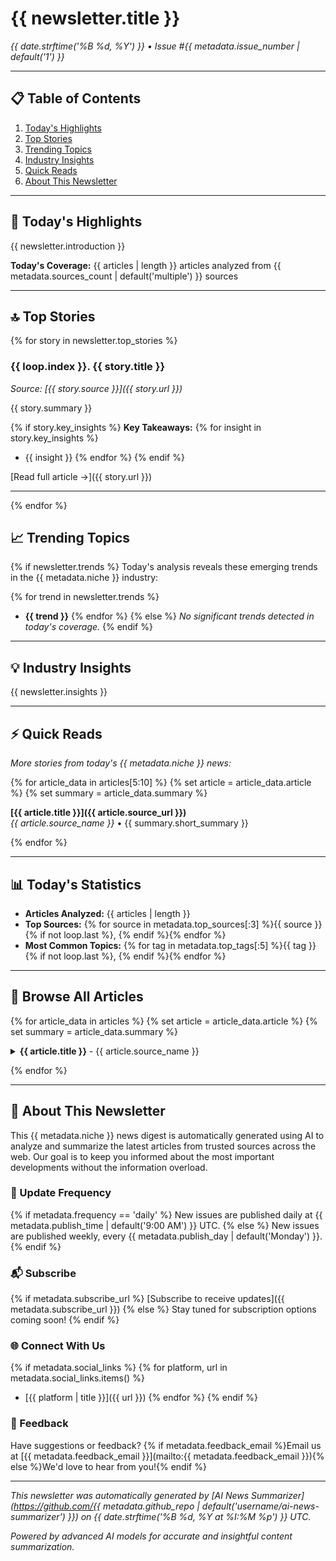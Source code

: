 # {{ newsletter.title }}

*{{ date.strftime('%B %d, %Y') }} • Issue #{{ metadata.issue_number | default('1') }}*

---

## 📋 Table of Contents

1. [Today's Highlights](#todays-highlights)
2. [Top Stories](#top-stories)
3. [Trending Topics](#trending-topics)
4. [Industry Insights](#industry-insights)
5. [Quick Reads](#quick-reads)
6. [About This Newsletter](#about-this-newsletter)

---

## 📰 Today's Highlights

{{ newsletter.introduction }}

**Today's Coverage:** {{ articles | length }} articles analyzed from {{ metadata.sources_count | default('multiple') }} sources

---

## 🔝 Top Stories

{% for story in newsletter.top_stories %}
### {{ loop.index }}. {{ story.title }}

*Source: [{{ story.source }}]({{ story.url }})*

{{ story.summary }}

{% if story.key_insights %}
**Key Takeaways:**
{% for insight in story.key_insights %}
- {{ insight }}
{% endfor %}
{% endif %}

[Read full article →]({{ story.url }})

---
{% endfor %}

## 📈 Trending Topics

{% if newsletter.trends %}
Today's analysis reveals these emerging trends in the {{ metadata.niche }} industry:

{% for trend in newsletter.trends %}
- **{{ trend }}**
{% endfor %}
{% else %}
*No significant trends detected in today's coverage.*
{% endif %}

---

## 💡 Industry Insights

{{ newsletter.insights }}

---

## ⚡ Quick Reads

*More stories from today's {{ metadata.niche }} news:*

{% for article_data in articles[5:10] %}
{% set article = article_data.article %}
{% set summary = article_data.summary %}

**[{{ article.title }}]({{ article.source_url }})**  
*{{ article.source_name }}* • {{ summary.short_summary }}

{% endfor %}

---

## 📊 Today's Statistics

- **Articles Analyzed:** {{ articles | length }}
- **Top Sources:** {% for source in metadata.top_sources[:3] %}{{ source }}{% if not loop.last %}, {% endif %}{% endfor %}
- **Most Common Topics:** {% for tag in metadata.top_tags[:5] %}{{ tag }}{% if not loop.last %}, {% endif %}{% endfor %}

---

## 🔗 Browse All Articles

{% for article_data in articles %}
{% set article = article_data.article %}
{% set summary = article_data.summary %}

<details>
<summary><strong>{{ article.title }}</strong> - {{ article.source_name }}</summary>

**URL:** [{{ article.source_url }}]({{ article.source_url }})  
{% if article.author %}**Author:** {{ article.author }}  {% endif %}
{% if article.date %}**Date:** {{ article.date }}  {% endif %}

**Summary:** {{ summary.short_summary }}

{% if summary.detailed_summary %}
**Detailed Summary:**
{{ summary.detailed_summary }}
{% endif %}

{% if summary.key_insights %}
**Key Insights:**
{% for insight in summary.key_insights %}
- {{ insight }}
{% endfor %}
{% endif %}

{% if summary.tags %}
**Tags:** {{ summary.tags | join(', ') }}
{% endif %}

</details>

{% endfor %}

---

## 📧 About This Newsletter

This {{ metadata.niche }} news digest is automatically generated using AI to analyze and summarize the latest articles from trusted sources across the web. Our goal is to keep you informed about the most important developments without the information overload.

### 🔄 Update Frequency
{% if metadata.frequency == 'daily' %}
New issues are published daily at {{ metadata.publish_time | default('9:00 AM') }} UTC.
{% else %}
New issues are published weekly, every {{ metadata.publish_day | default('Monday') }}.
{% endif %}

### 📬 Subscribe
{% if metadata.subscribe_url %}
[Subscribe to receive updates]({{ metadata.subscribe_url }})
{% else %}
Stay tuned for subscription options coming soon!
{% endif %}

### 🌐 Connect With Us
{% if metadata.social_links %}
{% for platform, url in metadata.social_links.items() %}
- [{{ platform | title }}]({{ url }})
{% endfor %}
{% endif %}

### 💌 Feedback
Have suggestions or feedback? {% if metadata.feedback_email %}Email us at [{{ metadata.feedback_email }}](mailto:{{ metadata.feedback_email }}){% else %}We'd love to hear from you!{% endif %}

---

*This newsletter was automatically generated by [AI News Summarizer](https://github.com/{{ metadata.github_repo | default('username/ai-news-summarizer') }}) on {{ date.strftime('%B %d, %Y at %I:%M %p') }} UTC.*

*Powered by advanced AI models for accurate and insightful content summarization.*